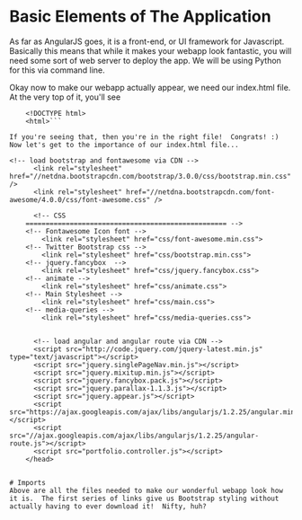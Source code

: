 # Basic Elements of The Application

As far as AngularJS goes, it is a front-end, or UI framework for Javascript.  Basically this means that while it makes your webapp look fantastic, you will need some sort of web server to deploy the app.  We will be using Python for this via command line.


Okay now to make our webapp actually appear, we need our index.html file.  At the very top of it, you'll see 
```<!-- index.html -->
    <!DOCTYPE html>
    <html>```
    
If you're seeing that, then you're in the right file!  Congrats! :) Now let's get to the importance of our index.html file...

<!-- load bootstrap and fontawesome via CDN -->
      <link rel="stylesheet" href="//netdna.bootstrapcdn.com/bootstrap/3.0.0/css/bootstrap.min.css" />
      <link rel="stylesheet" href="//netdna.bootstrapcdn.com/font-awesome/4.0.0/css/font-awesome.css" />

      <!-- CSS
    ================================================== -->
    <!-- Fontawesome Icon font -->
        <link rel="stylesheet" href="css/font-awesome.min.css">
    <!-- Twitter Bootstrap css -->
        <link rel="stylesheet" href="css/bootstrap.min.css">
    <!-- jquery.fancybox  -->
        <link rel="stylesheet" href="css/jquery.fancybox.css">
    <!-- animate -->
        <link rel="stylesheet" href="css/animate.css">
    <!-- Main Stylesheet -->
        <link rel="stylesheet" href="css/main.css">
    <!-- media-queries -->
        <link rel="stylesheet" href="css/media-queries.css">


      <!-- load angular and angular route via CDN -->
      <script src="http://code.jquery.com/jquery-latest.min.js" type="text/javascript"></script>
      <script src="jquery.singlePageNav.min.js"></script>
      <script src="jquery.mixitup.min.js"></script>
      <script src="jquery.fancybox.pack.js"></script>
      <script src="jquery.parallax-1.1.3.js"></script>
      <script src="jquery.appear.js"></script>
      <script src="https://ajax.googleapis.com/ajax/libs/angularjs/1.2.25/angular.min.js"></script>
      <script src="//ajax.googleapis.com/ajax/libs/angularjs/1.2.25/angular-route.js"></script>
      <script src="portfolio.controller.js"></script>
    </head>
    
 
# Imports
Above are all the files needed to make our wonderful webapp look how it is.  The first series of links give us Bootstrap styling without actually having to ever download it!  Nifty, huh?


